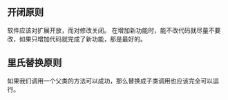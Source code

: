 ## 开闭原则
软件应该对扩展开放，而对修改关闭。
在增加新功能时，能不改代码就尽量不要改，如果只增加代码就完成了新功能，那是最好的。


## 里氏替换原则
如果我们调用一个父类的方法可以成功，那么替换成子类调用也应该完全可以运行。
